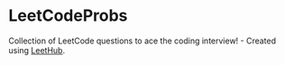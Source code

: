 # LeetCodeProbs
Collection of LeetCode questions to ace the coding interview! - Created using [LeetHub](https://github.com/QasimWani/LeetHub).
